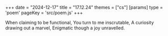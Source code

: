 +++
date = "2024-12-17"
title = "17.12.24"
themes = ["cs"]
[params]
  type = 'poem'
  pageKey = 'src/poem.js'
+++

When claiming to be functional,
You turn to me inscrutable,
A curiosity drawing out a marvel,
Enigmatic though a joy unravelled.
